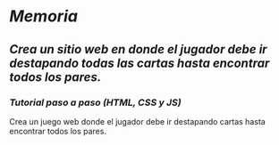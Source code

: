 # **_Memoria_**

## **_Crea un sitio web en donde el jugador debe ir destapando todas las cartas hasta encontrar todos los pares._**

### **_Tutorial paso a paso (HTML, CSS y JS)_**

Crea un juego web donde el jugador debe ir destapando cartas hasta encontrar todos los pares.
